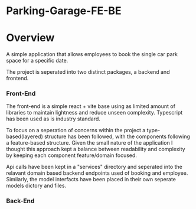# Parking-Garage-FE-BE

# Overview

A simple application that allows employees to book the single car park space for a specific date.

The project is seperated into two distinct packages, a backend and frontend.

### Front-End

The front-end is a simple react + vite base using as limited amount of libraries to maintain lightness and reduce unseen complexity. Typescript has been used as is industry standard.

To focus on a seperation of concerns within the project a type-based(layered) structure has been followed, with the components following a feature-based structure. Given the small nature of the application I thought this approach kept a balance between readability and complexity by keeping each component feature/domain focused.

Api calls have been kept in a "services" directory and seperated into the relavant domain based backend endpoints used of booking and employee. Similarly, the model interfacts have been placed in their own seperate models dictory and files.

### Back-End
